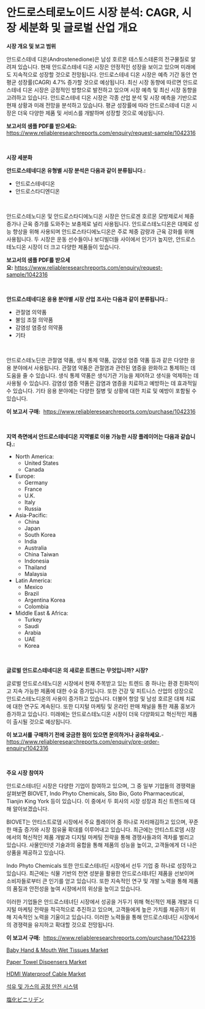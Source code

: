 <p><h1>안드로스테로노이드 시장 분석: CAGR, 시장 세분화 및 글로벌 산업 개요</h1></p><p><strong>시장 개요 및 보고 범위</strong></p>
<p><p>안드로스테네 디온(Androstenedione)은 남성 호르몬 테스토스테론의 전구물질로 알려져 있습니다. 현재 안드로스테네 디온 시장은 안정적인 성장을 보이고 있으며 미래에도 지속적으로 성장할 것으로 전망됩니다. 안드로스테네 디온 시장은 예측 기간 동안 연평균 성장률(CAGR) 4.7% 증가할 것으로 예상됩니다. 최신 시장 동향에 따르면 안드로스테네 디온 시장은 긍정적인 방향으로 발전하고 있으며 시장 예측 및 최신 시장 동향을 고려하고 있습니다. 안드로스테네 디온 시장은 각종 산업 분석 및 시장 예측을 기반으로 현재 상황과 미래 전망을 분석하고 있습니다. 평균 성장률에 따라 안드로스테네 디온 시장은 더욱 다양한 제품 및 서비스를 개발하며 성장할 것으로 예상됩니다.</p></p>
<p><strong>보고서의 샘플 PDF를 받으세요:</strong> <a href="https://www.reliableresearchreports.com/enquiry/request-sample/1042316">https://www.reliableresearchreports.com/enquiry/request-sample/1042316</a></p>
<p>&nbsp;</p>
<p><strong>시장 세분화</strong></p>
<p><strong>안드로스테네디온 유형별 시장 분석은 다음과 같이 분류됩니다.:</strong></p>
<p><ul><li>안드로스테네디온</li><li>안드로스타디엔디온</li></ul></p>
<p>&nbsp;</p>
<p><p>안드로스테노디온 및 안드로스타디에노디온 시장은 안드로겐 호르몬 모방제로서 체중 증가나 근육 증가를 도와주는 보충제로 널리 사용됩니다. 안드로스테노디온은 대체로 성능 향상을 위해 사용되며 안드로스타디에노디온은 주로 체중 감량과 근육 강화를 위해 사용됩니다. 두 시장은 운동 선수들이나 보디빌더들 사이에서 인기가 높지만, 안드로스테노디온 시장이 더 크고 다양한 제품들이 있습니다.</p></p>
<p><strong>보고서의 샘플 PDF를 받으세요:</strong>&nbsp;<a href="https://www.reliableresearchreports.com/enquiry/request-sample/1042316">https://www.reliableresearchreports.com/enquiry/request-sample/1042316</a></p>
<p>&nbsp;</p>
<p><strong> 안드로스테네디온 응용 분야별 시장 산업 조사는 다음과 같이 분류됩니다.:</strong></p>
<p><ul><li>관절염 의약품</li><li>불임 조절 의약품</li><li>감염성 염증성 의약품</li><li>기타</li></ul></p>
<p>&nbsp;</p>
<p><p>안드로스테노딘은 관절염 약품, 생식 통제 약품, 감염성 염증 약품 등과 같은 다양한 응용 분야에서 사용됩니다. 관절염 약품은 관절염과 관련된 염증을 완화하고 통제하는 데 도움을 줄 수 있습니다. 생식 통제 약품은 생식기관 기능을 제어하고 생식을 억제하는 데 사용될 수 있습니다. 감염성 염증 약품은 감염과 염증을 치료하고 예방하는 데 효과적일 수 있습니다. 기타 응용 분야에는 다양한 질병 및 상황에 대한 치료 및 예방이 포함될 수 있습니다.</p></p>
<p><strong>이 보고서 구매:</strong>&nbsp; <a href="https://www.reliableresearchreports.com/purchase/1042316">https://www.reliableresearchreports.com/purchase/1042316</a></p>
<p>&nbsp;</p>
<p><strong>지역 측면에서 안드로스테네디온 지역별로 이용 가능한 시장 플레이어는 다음과 같습니다.:</strong></p>
<p><ul>
    <li>
        North America:
        <ul>
            <li>United States</li>
            <li>Canada</li>
        </ul>
    </li>
    <li>
        Europe:
        <ul>
            <li>Germany</li>
            <li>France</li>
            <li>U.K.</li>
            <li>Italy</li>
            <li>Russia</li>
        </ul>
    </li>
    <li>
        Asia-Pacific:
        <ul>
            <li>China</li>
            <li>Japan</li>
            <li>South Korea</li>
            <li>India</li>
            <li>Australia</li>
            <li>China Taiwan</li>
            <li>Indonesia</li>
            <li>Thailand</li>
            <li>Malaysia</li>
        </ul>
    </li>
    <li>
        Latin America:
        <ul>
            <li>Mexico</li>
            <li>Brazil</li>
            <li>Argentina Korea</li>
            <li>Colombia</li>
        </ul>
    </li>
    <li>
        Middle East & Africa:
        <ul>
            <li>Turkey</li>
            <li>Saudi</li>
            <li>Arabia</li>
            <li>UAE</li>
            <li>Korea</li>
        </ul>
    </li>
    </ul></p>
<p>&nbsp;</p>
<p><strong>글로벌 안드로스테네디온 의 새로운 트렌드는 무엇입니까? 시장?</strong></p>
<p><p>글로벌 안드로스테노디온 시장에서 현재 주목받고 있는 트렌드 중 하나는 환경 친화적이고 지속 가능한 제품에 대한 수요 증가입니다. 또한 건강 및 피트니스 산업의 성장으로 안드로스테노디온의 사용이 증가하고 있습니다. 더불어 항암 및 남성 호르몬 대체 치료에 대한 연구도 계속된다. 또한 디지털 마케팅 및 온라인 판매 채널을 통한 제품 홍보가 증가하고 있습니다. 미래에는 안드로스테노디온 시장이 더욱 다양화되고 혁신적인 제품이 출시될 것으로 예상됩니다.</p></p>
<p><strong>이 보고서를 구매하기 전에 궁금한 점이 있으면 문의하거나 공유하세요.</strong>- <a href="https://www.reliableresearchreports.com/enquiry/pre-order-enquiry/1042316">https://www.reliableresearchreports.com/enquiry/pre-order-enquiry/1042316</a></p>
<p>&nbsp;</p>
<p><strong>주요 시장 참여자</strong></p>
<p><p>안드로스테녀딘 시장은 다양한 기업이 참여하고 있으며, 그 중 일부 기업들의 경쟁력을 살펴보면 BIOVET, Indo Phyto Chemicals, Sito Bio, Goto Pharmaceutical, Tianjin King York 등이 있습니다. 이 중에서 두 회사의 시장 성장과 최신 트렌드에 대해 알아보겠습니다.</p><p>BIOVET는 안티스트로뎀 시장에서 주요 플레이어 중 하나로 자리매김하고 있으며, 꾸준한 매출 증가와 시장 점유율 확대를 이루어내고 있습니다. 최근에는 안티스트로뎀 시장에서의 혁신적인 제품 개발과 디지털 마케팅 전략을 통해 경쟁사들과의 격차를 벌리고 있습니다. 사물인터넷 기술과의 융합을 통해 제품의 성능을 높이고, 고객들에게 더 나은 상품을 제공하고 있습니다.</p><p>Indo Phyto Chemicals 또한 안드로스테녀딘 시장에서 선두 기업 중 하나로 성장하고 있습니다. 최근에는 식물 기반의 천연 성분을 활용한 안드로스테녀딘 제품을 선보이며 소비자들로부터 큰 인기를 얻고 있습니다. 또한 지속적인 연구 및 개발 노력을 통해 제품의 품질과 안전성을 높여 시장에서의 위상을 높이고 있습니다.</p><p>이러한 기업들은 안드로스테녀딘 시장에서 성공을 거두기 위해 혁신적인 제품 개발과 디지털 마케팅 전략을 적극적으로 추진하고 있으며, 고객들에게 높은 가치를 제공하기 위해 지속적인 노력을 기울이고 있습니다. 이러한 노력들을 통해 안드로스테녀딘 시장에서의 경쟁력을 유지하고 확대할 것으로 전망됩니다.</p></p>
<p><strong>이 보고서 구매:</strong>&nbsp;&nbsp;<a href="https://www.reliableresearchreports.com/purchase/1042316">https://www.reliableresearchreports.com/purchase/1042316</a></p>
<p><p><a href="https://issuu.com/reportprime-2/docs/baby-hand-mouth-wet-tissues-market-size-2030.pptx">Baby Hand & Mouth Wet Tissues Market</a></p><p><a href="https://issuu.com/reportprime-2/docs/paper-towel-dispensers-market-size-2030.pptx">Paper Towel Dispensers Market</a></p><p><a href="https://view.publitas.com/reportprime-1/hdmi-waterproof-cable-market-size-growing-and-forecasted-for-period-from-2024-2031-and-provides-complete-market-analysis-of-this-market/">HDMI Waterproof Cable Market</a></p><p><a href="https://github.com/lkwggful07722/Market-Research-Report-List-1/blob/main/8562955194643.md">석유 및 가스의 공정 안전 시스템</a></p><p><a href="https://github.com/ycmtqqhvk3273/Market-Research-Report-List-1/blob/main/1795255231.md">塩化ビニリデン</a></p></p>
